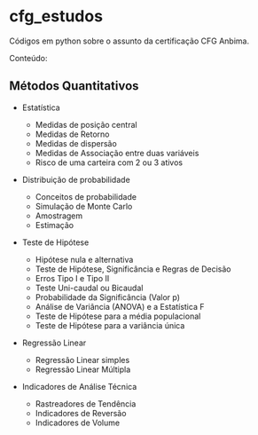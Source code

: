 # cfg_estudos
Códigos em python sobre o assunto da certificação CFG Anbima.

Conteúdo:
## Métodos Quantitativos
- Estatística
  - Medidas de posição central
  - Medidas de Retorno
  - Medidas de dispersão
  - Medidas de Associação entre duas variáveis
  - Risco de uma carteira com 2 ou 3 ativos

- Distribuição de probabilidade
  - Conceitos de probabilidade
  - Simulação de Monte Carlo
  - Amostragem
  - Estimação

- Teste de Hipótese
  - Hipótese nula e alternativa
  - Teste de Hipótese, Significância e Regras de Decisão
  - Erros Tipo I e Tipo II
  - Teste Uni-caudal ou Bicaudal
  - Probabilidade  da Significância (Valor p)
  - Análise de Variância (ANOVA) e a Estatística F
  -  Teste de Hipótese para a média populacional
  - Teste de Hipótese para a variância única

- Regressão Linear
  - Regressão Linear simples
  - Regressão Linear Múltipla

- Indicadores de Análise Técnica
  - Rastreadores de Tendência
  - Indicadores de Reversão
  - Indicadores de Volume
